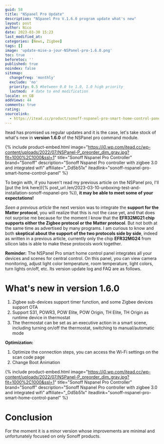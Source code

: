 ```yaml
---
guid: 58
title: "NSpanel Pro Update"
description: "NSpanel Pro V.1.6.0 program update what's new"
layout: post
author: Nico
date: 2023-03-30 15:23
last_modified_at: 
categories: [News, Zigbee]
tags: []
image: 'update-mise-a-jour-NSPanel-pro-1.6.0.png'
toc: true
beforetoc: ''
published: true
noindex: false
sitemap:
  changefreq: 'monthly'
  exclude: 'no'
  priority: 0.5 #between 0.0 to 1.0, 1.0 high priority
  lastmod:  # date to end modification
locale: en_GB
addViews: 44
comments: true
rating:  
sourcelink:
  - https://itead.cc/product/sonoff-nspanel-pro-smart-home-control-panel/ref/122/
---
```


Itead has promised us regular updates and it is the case, let's take stock of what's new in **version 1.6.0** of the NSPanel pro command module.

{% include product-embed.html image="https://i0.wp.com/itead.cc/wp-content/uploads/2022/07/NSPanel-P_preorder_dim_gray.jpg?fit=1000%2C1000&ssl=1" title="Sonoff Nspanel Pro Controller" brand="Sonoff" description="Sonoff Nspanel Pro controller with zigbee 3.0 and integrated wifi" affiliate="_Dd5b51x" iteadlink="sonoff-nspanel-pro-smart-home-control-panel" %}

To begin with, if you haven't read my previous article on the NSPanel pro, I'll [put the link here]({% post_url /en/2023-03-10-unboxing-test-and-installation-sonoff-nspanel-pro %}), **it may be able to meet some of your expectations!**

*Seen a previous article* the next version was to integrate the **support for the Matter protocol**, you will realize that this is not the case yet, and that does not surprise me because for the moment I know that the **EFR32MG21 chip supports either the Zigbee protocol or the Matter protocol**. But not both at the same time as advertised by many programs. I am curious to know and both **skeptical about the support of the two protocols side by side**, indeed as written in a previous article, currently only the chip **EFR32MG24** from silicon labs is able to make these protocols work together.

**Reminder:** The NSPanel Pro smart home control panel integrates all your devices and scenes for central control. On this panel, you can view camera monitoring, adjust light color temperature, room temperature, light colors, turn lights on/off, etc. Its version update log and FAQ are as follows.

# What's new in version 1.6.0

1. Zigbee sub-devices support timer function, and some Zigbee devices support OTA
2. Support S31, POWR3, POW Elite, POW Origin, TH Elite, TH Origin as runtime device in thermostat
3. The thermostat can be set as an executive action in a smart scene, including turning on/off the thermostat, switching to manual/automatic mode

**Optimization:**

1. Optimize the connection steps, you can access the Wi-Fi settings on the scan code page
2. Change Boot Animation

{% include product-embed.html image="https://i0.wp.com/itead.cc/wp-content/uploads/2022/07/NSPanel-P_preorder_dim_gray.jpg?fit=1000%2C1000&ssl=1" title="Sonoff Nspanel Pro Controller" brand="Sonoff" description="Sonoff Nspanel Pro controller with zigbee 3.0 and integrated wifi" affiliate="_Dd5b51x" iteadlink="sonoff-nspanel-pro-smart-home-control-panel" %}

# Conclusion

For the moment it is a minor version whose improvements are minimal and unfortunately focused on only Sonoff products.